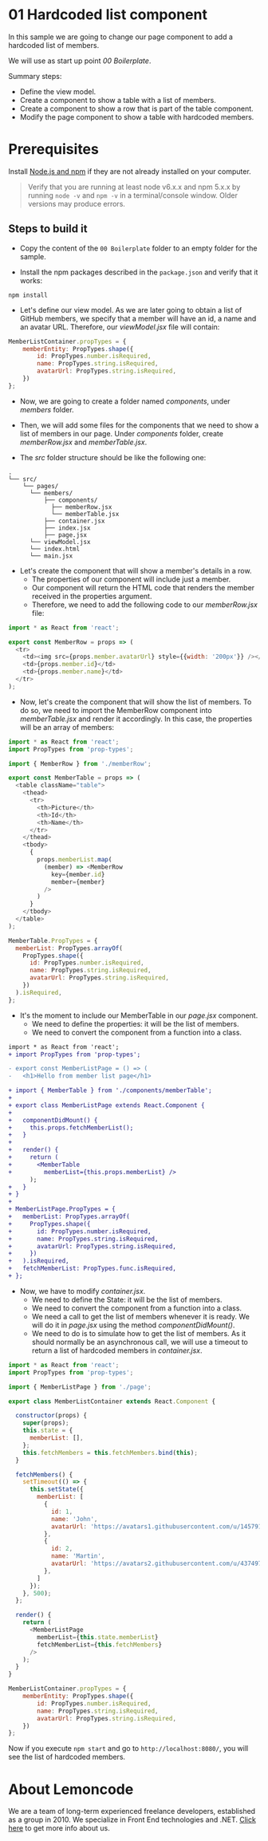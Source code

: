 # 01 Hardcoded list component

In this sample we are going to change our page component to add a hardcoded list of members.

We will use as start up point _00 Boilerplate_.

Summary steps:

- Define the view model.
- Create a component to show a table with a list of members.
- Create a component to show a row that is part of the table component.
- Modify the page component to show a table with hardcoded members.

# Prerequisites

Install [Node.js and npm](https://nodejs.org/en/) if they are not already installed on your computer.

> Verify that you are running at least node v6.x.x and npm 5.x.x by running `node -v` and `npm -v` in a terminal/console window. Older versions may produce errors.

## Steps to build it

- Copy the content of the `00 Boilerplate` folder to an empty folder for the sample.

- Install the npm packages described in the `package.json` and verify that it works:

```
npm install
```
  
- Let's define our view model. As we are later going to obtain a list of GitHub members, we specify that a member will have an id, a name and an avatar URL. Therefore, our _viewModel.jsx_ file will contain:

```javascript
MemberListContainer.propTypes = {
    memberEntity: PropTypes.shape({
        id: PropTypes.number.isRequired,
        name: PropTypes.string.isRequired,
        avatarUrl: PropTypes.string.isRequired,
    })
};
```

- Now, we are going to create a folder named _components_, under _members_ folder.

- Then, we will add some files for the components that we need to show a list of members in our page. Under _components_ folder, create _memberRow.jsx_ and _memberTable.jsx_.

- The _src_ folder structure should be like the following one:

```
.
└── src/
    └── pages/
      └── members/
          ├── components/
            ├── memberRow.jsx
            └── memberTable.jsx
          ├── container.jsx
          ├── index.jsx
          ├── page.jsx
      └── viewModel.jsx
	  └── index.html
	  └── main.jsx
```

- Let's create the component that will show a member's details in a row.
    - The properties of our component will include just a member.
    - Our component will return the HTML code that renders the member received in the properties argument.
    - Therefore, we need to add the following code to our _memberRow.jsx_ file:

```javascript
import * as React from 'react';

export const MemberRow = props => (
  <tr>
    <td><img src={props.member.avatarUrl} style={{width: '200px'}} /></td>
    <td>{props.member.id}</td>
    <td>{props.member.name}</td>
  </tr>
);
```

- Now, let's create the component that will show the list of members. To do so, we need to import the MemberRow component into _memberTable.jsx_ and render it accordingly. In this case, the properties will be an array of members:

```javascript
import * as React from 'react';
import PropTypes from 'prop-types';

import { MemberRow } from './memberRow';

export const MemberTable = props => (
  <table className="table">
    <thead>
      <tr>
        <th>Picture</th>
        <th>Id</th>
        <th>Name</th>
      </tr>
    </thead>
    <tbody>
      {
        props.memberList.map(
          (member) => <MemberRow
            key={member.id}
            member={member}
          />
        )
      }
    </tbody>
  </table>
);

MemberTable.PropTypes = {
  memberList: PropTypes.arrayOf(
    PropTypes.shape({
      id: PropTypes.number.isRequired,
      name: PropTypes.string.isRequired,
      avatarUrl: PropTypes.string.isRequired,
    })
  ).isRequired,
};
```

- It's the moment to include our MemberTable in our _page.jsx_ component.
    - We need to define the properties: it will be the list of members.
    - We need to convert the component from a function into a class.

```diff
import * as React from 'react';
+ import PropTypes from 'prop-types';

- export const MemberListPage = () => (
-   <h1>Hello from member list page</h1>

+ import { MemberTable } from './components/memberTable';
+
+ export class MemberListPage extends React.Component {
+
+   componentDidMount() {
+     this.props.fetchMemberList();
+   }
+
+   render() {
+     return (
+       <MemberTable
+         memberList={this.props.memberList} />
      );
+   }
+ }
+
+ MemberListPage.PropTypes = {
+   memberList: PropTypes.arrayOf(
+     PropTypes.shape({
+       id: PropTypes.number.isRequired,
+       name: PropTypes.string.isRequired,
+       avatarUrl: PropTypes.string.isRequired,
+     })
+   ).isRequired,
+   fetchMemberList: PropTypes.func.isRequired,
+ };
```

- Now, we have to modify _container.jsx_.
    - We need to define the State: it will be the list of members.
    - We need to convert the component from a function into a class.
    - We need a call to get the list of members whenever it is ready. We will do it in _page.jsx_ using the method _componentDidMount()_.
    - We need to do is to simulate how to get the list of members. As it should normally be an asynchronous call, we will use a timeout to return a list of hardcoded members in _container.jsx_.

```javascript
import * as React from 'react';
import PropTypes from 'prop-types';

import { MemberListPage } from './page';

export class MemberListContainer extends React.Component {

  constructor(props) {
    super(props);
    this.state = {
      memberList: [],
    };
    this.fetchMembers = this.fetchMembers.bind(this);
  }

  fetchMembers() {
    setTimeout(() => {
      this.setState({
        memberList: [
          {
            id: 1,
            name: 'John',
            avatarUrl: 'https://avatars1.githubusercontent.com/u/1457912?v=4',
          },
          {
            id: 2,
            name: 'Martin',
            avatarUrl: 'https://avatars2.githubusercontent.com/u/4374977?v=4',
          },
        ]
      });
    }, 500);
  };

  render() {
    return (
      <MemberListPage
        memberList={this.state.memberList}
        fetchMemberList={this.fetchMembers}
      />
    );
  }
}

MemberListContainer.propTypes = {
    memberEntity: PropTypes.shape({
        id: PropTypes.number.isRequired,
        name: PropTypes.string.isRequired,
        avatarUrl: PropTypes.string.isRequired,
    })
};
```

Now if you execute `npm start` and go to `http://localhost:8080/`, you will see the list of hardcoded members.
 
# About Lemoncode

We are a team of long-term experienced freelance developers, established as a group in 2010.
We specialize in Front End technologies and .NET. [Click here](http://lemoncode.net/services/en/#en-home) to get more info about us. 